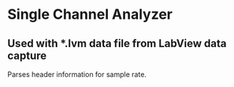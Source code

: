 Single Channel Analyzer
=======================

Used with *.lvm data file from LabView data capture
---------------------------------------------------

Parses header information for sample rate.

